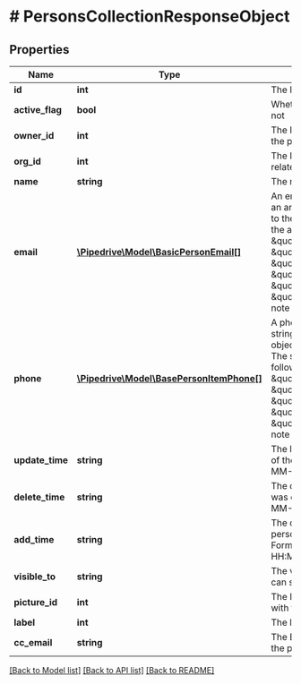 # # PersonsCollectionResponseObject

## Properties

Name | Type | Description | Notes
------------ | ------------- | ------------- | -------------
**id** | **int** | The ID of the person | [optional]
**active_flag** | **bool** | Whether the person is active or not | [optional]
**owner_id** | **int** | The ID of the owner related to the person | [optional]
**org_id** | **int** | The ID of the organization related to the person | [optional]
**name** | **string** | The name of the person | [optional]
**email** | [**\Pipedrive\Model\BasicPersonEmail[]**](BasicPersonEmail.md) | An email address as a string or an array of email objects related to the person. The structure of the array is as follows: &#x60;[{ \&quot;value\&quot;: \&quot;mail@example.com\&quot;, \&quot;primary\&quot;: \&quot;true\&quot;, \&quot;label\&quot;: \&quot;main\&quot; }]&#x60;. Please note that only &#x60;value&#x60; is required. | [optional]
**phone** | [**\Pipedrive\Model\BasePersonItemPhone[]**](BasePersonItemPhone.md) | A phone number supplied as a string or an array of phone objects related to the person. The structure of the array is as follows: &#x60;[{ \&quot;value\&quot;: \&quot;12345\&quot;, \&quot;primary\&quot;: \&quot;true\&quot;, \&quot;label\&quot;: \&quot;mobile\&quot; }]&#x60;. Please note that only &#x60;value&#x60; is required. | [optional]
**update_time** | **string** | The last updated date and time of the person. Format: YYYY-MM-DD HH:MM:SS | [optional]
**delete_time** | **string** | The date and time this person was deleted. Format: YYYY-MM-DD HH:MM:SS | [optional]
**add_time** | **string** | The date and time when the person was added/created. Format: YYYY-MM-DD HH:MM:SS | [optional]
**visible_to** | **string** | The visibility group ID of who can see the person | [optional]
**picture_id** | **int** | The ID of the picture associated with the item | [optional]
**label** | **int** | The label assigned to the person | [optional]
**cc_email** | **string** | The BCC email associated with the person | [optional]

[[Back to Model list]](../../README.md#models) [[Back to API list]](../../README.md#endpoints) [[Back to README]](../../README.md)
